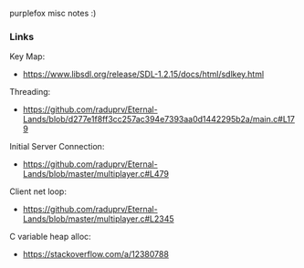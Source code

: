 purplefox misc notes :)

### Links

Key Map:
* https://www.libsdl.org/release/SDL-1.2.15/docs/html/sdlkey.html

Threading:
* https://github.com/raduprv/Eternal-Lands/blob/d277e1f8ff3cc257ac394e7393aa0d1442295b2a/main.c#L179

Initial Server Connection:
* https://github.com/raduprv/Eternal-Lands/blob/master/multiplayer.c#L479

Client net loop:
* https://github.com/raduprv/Eternal-Lands/blob/master/multiplayer.c#L2345

C variable heap alloc:
* https://stackoverflow.com/a/12380788

